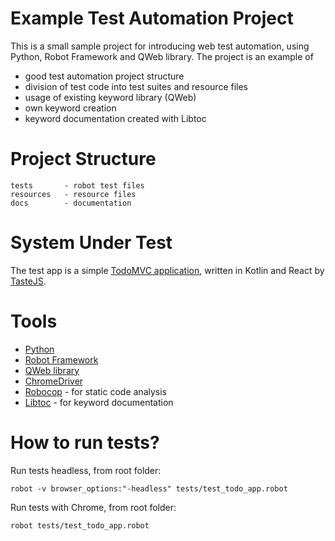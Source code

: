 # Example Test Automation Project

This is a small sample project for introducing web test automation, using Python, Robot Framework and QWeb library. The project is an example of

- good test automation project structure
- division of test code into test suites and resource files
- usage of existing keyword library (QWeb)
- own keyword creation
- keyword documentation created with Libtoc

# Project Structure

```
tests       - robot test files
resources   - resource files
docs        - documentation
```

# System Under Test

The test app is a simple [TodoMVC application](https://todomvc.com/examples/kotlin-react/), written in Kotlin and React by [TasteJS](https://medium.com/@tastejs).

# Tools

- [Python](https://www.python.org/)
- [Robot Framework](https://robotframework.org/)
- [QWeb library](https://github.com/qentinelqi/qweb)
- [ChromeDriver](https://chromedriver.chromium.org/)
- [Robocop](https://robocop.readthedocs.io/en/stable/) - for static code analysis
- [Libtoc](https://github.com/amochin/robotframework-libtoc) - for keyword documentation

# How to run tests?

Run tests headless, from root folder: 

```
robot -v browser_options:"-headless" tests/test_todo_app.robot
```

Run tests with Chrome, from root folder:

```
robot tests/test_todo_app.robot
```